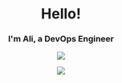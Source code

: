 <!-- <div align="center">
<img src="https://rishavanand.github.io/static/images/greetings.gif" align="center" style="width: 50%" />
</div>   -->
# <div align="center">Hello!</div>
### <div align="center">I'm Ali, a DevOps Engineer</div>

<p align="center">
<img src="https://github-readme-stats.vercel.app/api?username=maj0rmil4d&theme=blueberry&hide_border=false&include_all_commits=true&count_private=true">
</p>

<!-- <p align="center">
  <img src="https://visitcount.itsvg.in/api?id=maj0rmil4d&icon=0&color=0">
</p> -->

<p align="center">
  <a href="https://linkedin.com/in/maj0rmil4d" target="_blank"><img src="https://img.shields.io/badge/LinkedIn-%230077B5.svg?logo=linkedin&logoColor=white"></a>
</p>

